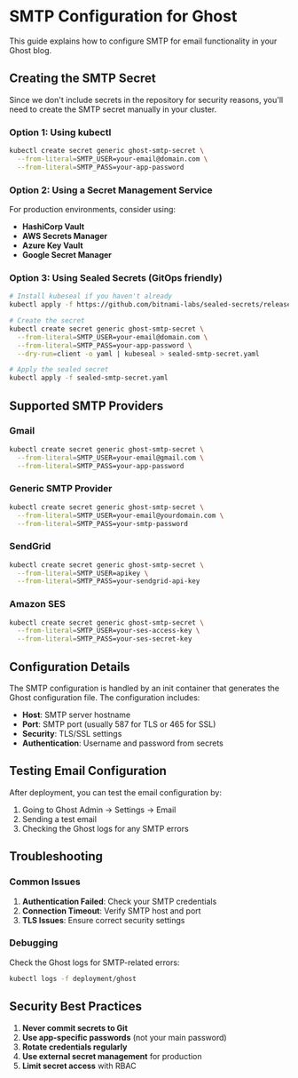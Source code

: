 # SMTP Configuration for Ghost

This guide explains how to configure SMTP for email functionality in your Ghost blog.

## Creating the SMTP Secret

Since we don't include secrets in the repository for security reasons, you'll need to create the SMTP secret manually in your cluster.

### Option 1: Using kubectl

```bash
kubectl create secret generic ghost-smtp-secret \
  --from-literal=SMTP_USER=your-email@domain.com \
  --from-literal=SMTP_PASS=your-app-password
```

### Option 2: Using a Secret Management Service

For production environments, consider using:
- **HashiCorp Vault**
- **AWS Secrets Manager**
- **Azure Key Vault**
- **Google Secret Manager**

### Option 3: Using Sealed Secrets (GitOps friendly)

```bash
# Install kubeseal if you haven't already
kubectl apply -f https://github.com/bitnami-labs/sealed-secrets/releases/download/v0.24.0/controller.yaml

# Create the secret
kubectl create secret generic ghost-smtp-secret \
  --from-literal=SMTP_USER=your-email@domain.com \
  --from-literal=SMTP_PASS=your-app-password \
  --dry-run=client -o yaml | kubeseal > sealed-smtp-secret.yaml

# Apply the sealed secret
kubectl apply -f sealed-smtp-secret.yaml
```

## Supported SMTP Providers

### Gmail
```bash
kubectl create secret generic ghost-smtp-secret \
  --from-literal=SMTP_USER=your-email@gmail.com \
  --from-literal=SMTP_PASS=your-app-password
```

### Generic SMTP Provider
```bash
kubectl create secret generic ghost-smtp-secret \
  --from-literal=SMTP_USER=your-email@yourdomain.com \
  --from-literal=SMTP_PASS=your-smtp-password
```

### SendGrid
```bash
kubectl create secret generic ghost-smtp-secret \
  --from-literal=SMTP_USER=apikey \
  --from-literal=SMTP_PASS=your-sendgrid-api-key
```

### Amazon SES
```bash
kubectl create secret generic ghost-smtp-secret \
  --from-literal=SMTP_USER=your-ses-access-key \
  --from-literal=SMTP_PASS=your-ses-secret-key
```

## Configuration Details

The SMTP configuration is handled by an init container that generates the Ghost configuration file. The configuration includes:

- **Host**: SMTP server hostname
- **Port**: SMTP port (usually 587 for TLS or 465 for SSL)
- **Security**: TLS/SSL settings
- **Authentication**: Username and password from secrets

## Testing Email Configuration

After deployment, you can test the email configuration by:

1. Going to Ghost Admin → Settings → Email
2. Sending a test email
3. Checking the Ghost logs for any SMTP errors

## Troubleshooting

### Common Issues

1. **Authentication Failed**: Check your SMTP credentials
2. **Connection Timeout**: Verify SMTP host and port
3. **TLS Issues**: Ensure correct security settings

### Debugging

Check the Ghost logs for SMTP-related errors:
```bash
kubectl logs -f deployment/ghost
```

## Security Best Practices

1. **Never commit secrets to Git**
2. **Use app-specific passwords** (not your main password)
3. **Rotate credentials regularly**
4. **Use external secret management** for production
5. **Limit secret access** with RBAC
